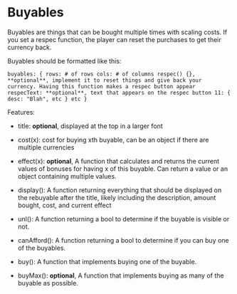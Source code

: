 # Buyables

Buyables are things that can be bought multiple times with scaling costs. If you set a respec function,
the player can reset the purchases to get their currency back.

Buyables should be formatted like this:

``buyables: {
  rows: # of rows
  cols: # of columns
  respec() {}, **optional**, implement it to reset things and give back your currency.
               Having this function makes a respec button appear
  respecText: **optional**, text that appears on the respec button
  11: {
    desc: "Blah",
    etc
  }
  etc
}``

Features:

- title: **optional**, displayed at the top in a larger font

- cost(x): cost for buying xth buyable, can be an object if there are multiple currencies
                    
- effect(x): **optional**, A function that calculates and returns the current values of bonuses
              for having x of this buyable. Can return a value or an object containing multiple values.

- display(): A function returning everything that should be displayed on the rebuyable after the title, likely
             including the description, amount bought, cost, and current effect

- unl(): A function returning a bool to determine if the buyable is visible or not.

- canAfford(): A function returning a bool to determine if you can buy one of the buyables.

- buy(): A function that implements buying one of the buyable. 

- buyMax(): **optional**, A function that implements buying as many of the buyable as possible.